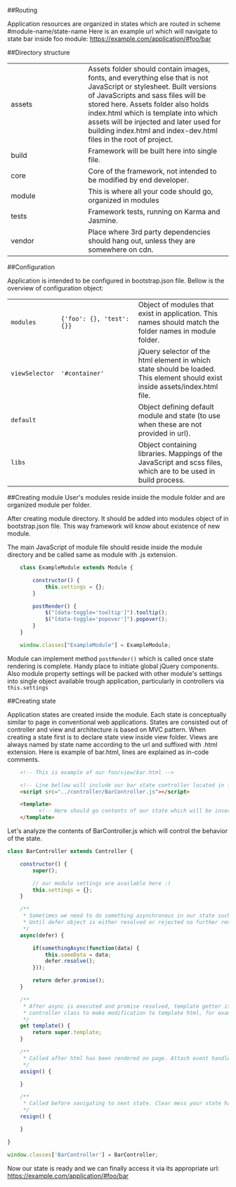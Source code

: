 ##Routing

Application resources are organized in states which are routed in scheme <span class="url">#module-name/state-name</span>
Here is an example url which will navigate to state bar inside foo module:
<span class="url">https://example.com/application/#foo/bar</span>

##Directory structure
<table class="table">
    <tbody>
    <tr>
        <td width="160px"><i class="fa fa-folder-open" aria-hidden="true"></i> assets</td>
        <td>Assets folder should contain images, fonts, and everything else that is not JavaScript or
            stylesheet.
            Built versions of JavaScripts and sass files will be stored here. Assets folder also holds
            index.html which
            is template into which assets will be injected and later used for building index.html and
            index-dev.html files
            in the root of project.
        </td>
    </tr>
    <tr>
        <td><i class="fa fa-folder-open" aria-hidden="true"></i> build</td>
        <td>Framework will be built here into single file.</td>
    </tr>
    <tr>
        <td><i class="fa fa-folder-open" aria-hidden="true"></i> core</td>
        <td>Core of the framework, not intended to be modified by end developer.</td>
    </tr>
    <tr>
        <td><i class="fa fa-folder-open" aria-hidden="true"></i> module</td>
        <td>This is where all your code should go, organized in modules</td>
    </tr>
    <tr>
        <td><i class="fa fa-folder-open" aria-hidden="true"></i> tests</td>
        <td>Framework tests, running on Karma and Jasmine.</td>
    </tr>
    <tr>
        <td><i class="fa fa-folder-open" aria-hidden="true"></i> vendor</td>
        <td>Place where 3rd party dependencies should hang out, unless they are somewhere on cdn.</td>
    </tr>
    </tbody>
</table>

##Configuration

Application is intended to be configured in bootstrap.json file. Bellow is the overview of configuration object:

<table class="table">
    <tbody>
    <tr>
        <td><code>modules</code></td>
        <td width="160px"><code>{'foo': {}, 'test': {}}</code></td>
        <td>Object of modules that exist in application. This names should match the folder names in module
            folder.
        </td>
    </tr>
    <tr>
        <td><code>viewSelector</code></td>
        <td><code>'#container'</code></td>
        <td>jQuery selector of the html element in which state should be loaded. This element should exist
            inside assets/index.html file.
        </td>
    </tr>
    <tr>
        <td><code>default</code></td>
        <td></td>
        <td>Object defining default module and state (to use when these are not provided in url).</td>
    </tr>
    <tr>
        <td><code>libs</code></td>
        <td></td>
        <td>Object containing libraries. Mappings of the JavaScript and scss files, which are to be used in
            build process.
        </td>
    </tr>
    </tbody>
</table>

##Creating module
User's modules reside inside the <span class="folder">module</span> folder and are organized module per folder.


After creating module directory. It should be added into modules object of in bootstrap.json file.
This way framework will know about existence of new module.

The main JavaScript of module file should reside inside the module directory and be called same as module
with <span class="text-muted">.js</span> extension.


```javascript
    class ExampleModule extends Module {

        constructor() {
            this.settings = {};
        }

        postRender() {
            $("[data-toggle='tooltip']").tooltip();
            $("[data-toggle='popover']").popover();
        }
    }

    window.classes["ExampleModule"] = ExampleModule;

```

Module can implement method <code>postRender()</code> which is called once state rendering is complete.
Handy place to
initiate global jQuery components. Also module property settings will be packed with other module's settings
into single object available trough application, particularly in controllers via <code>this.settings</code>

##Creating state

Application states are created inside the module. Each state is conceptually similar to page in conventional
web applications. States are consisted out of controller and view and architecture is based on MVC pattern.
When creating a state first is to declare state view inside <span class="folder">view</span> folder. Views
are always named by state name according to the url and suffixed with <span class="file">.html</span>
extension.
Here is example of bar.html, lines are explained as in-code comments.

```html
    <!-- This is example of our foo/view/bar.html -->

    <!-- Line bellow will include our bar state controller located in foo module (foo/controller/BarController.js) -->
    <script src="../controller/BarController.js"></script>

    <template>
          <!-- Here should go contents of our state which will be inserted in element defined in viewSelector -->
    </template>
```

<p>Let's analyze the contents of <span class="file">BarController.js</span> which will control the behavior of the state.</p>

```javascript
class BarController extends Controller {

    constructor() {
        super();

        // our module settings are available here :)
        this.settings = {};
    }

    /**
     * Sometimes we need to do something asynchronous in our state such as ajax call. This is the place for it.
     * Until defer object is either resolved or rejected no further rendering of html will happen.
     */
    async(defer) {

        if(somethingAsync(function(data) {
            this.someData = data;
            defer.resolve();
        }));

        return defer.promise();
    }

    /**
     * After async is executed and promise resolved, template getter is being called. We can override it in our
     * controller class to make modification to template html, for example replace placeholders with Handlebars.js
     */
    get template() {
        return super.template;
    }

    /**
     * Called after html has been rendered on page. Attach event handlers here.
     */
    assign() {

    }

    /**
     * Called before navigating to next state. Clear mess your state has made here.
     */
    resign() {

    }

}

window.classes['BarController'] = BarController;
```

Now our state is ready and we can finally access it via its appropriate url: <span class="url">https://example.com/application/#foo/bar</span>

